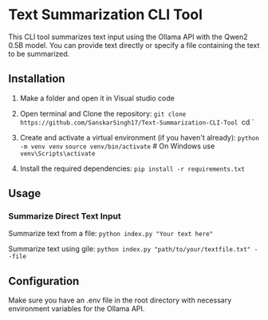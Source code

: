 # Text Summarization CLI Tool

This CLI tool summarizes text input using the Ollama API with the Qwen2 0.5B model. You can provide text directly or specify a file containing the text to be summarized.

## Installation

1. Make a folder and open it in Visual studio code
  
2. Open terminal and Clone the repository:
    `git clone https://github.com/SanskarSingh17/Text-Summarization-CLI-Tool
    `cd <repository-directory>`


3. Create and activate a virtual environment (if you haven't already):
    `python -m venv venv`
    `source venv/bin/activate`  # On Windows use `venv\Scripts\activate`

4. Install the required dependencies:
    `pip install -r requirements.txt`


## Usage

### Summarize Direct Text Input

Summarize text from a file: `python index.py "Your text here"`

Summarize text using gile: `python index.py "path/to/your/textfile.txt" --file`

## Configuration
Make sure you have an .env file in the root directory with necessary environment variables for the Ollama API.
